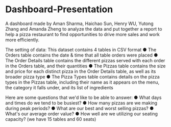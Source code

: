# Dashboard-Presentation
A dashboard made by Aman Sharma, Haichao Sun, Henry WU, Yutong Zhang and  Amanda Zheng to analyze the data and put together a report to help a pizza restaurant to find opportunities to drive more sales and work more efficiently.

The setting of data:
This dataset contains 4 tables in CSV format
● The Orders table contains the date & time that all table orders were placed
● The Order Details table contains the different pizzas served with each order in the Orders table, and their quantities
● The Pizzas table contains the size and price for each distinct pizza in the Order Details table, as well as its broader pizza type
● The Pizza Types table contains details on the pizza types in the Pizzas table, including their name as it appears on the menu, the category it falls under, and its 
list of ingredients

Here are some questions that we'd like to be able to answer:
● What days and times do we tend to be busiest?
● How many pizzas are we making during peak periods?
● What are our best and worst selling pizzas?
● What's our average order value?
● How well are we utilizing our seating capacity? (we have 15 tables and 60 seats)
